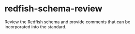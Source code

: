 # redfish-schema-review

Review the Redfish schema and provide comments that can be incorporated into the standard.
